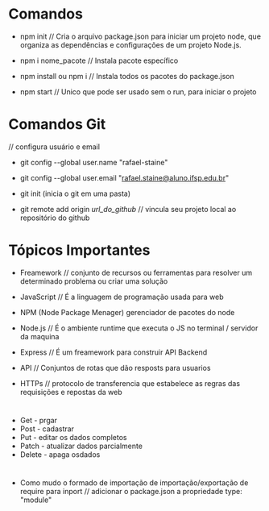 # Comandos

- npm init // Cria o arquivo package.json para iniciar um projeto node, que organiza as dependências e configurações de um projeto Node.js.

- npm i nome_pacote // Instala pacote específico 

- npm install ou npm i // Instala todos os pacotes do package.json

- npm start // Unico que pode ser usado sem o run, para iniciar o projeto

# Comandos Git

// configura usuário e email 
- git config --global user.name "rafael-staine"
- git config --global user.email "rafael.staine@aluno.ifsp.edu.br"

- git init (inicia o git em uma pasta)
- git remote add origin _url_do_github_ // vincula seu projeto local ao repositório do github

# Tópicos Importantes

- Freamework // conjunto de recursos ou ferramentas para resolver um determinado problema ou criar uma solução

- JavaScript // É a linguagem de programação usada para web

- NPM (Node Package Menager) gerenciador de pacotes do node 

- Node.js // É o ambiente runtime que executa o JS no terminal / servidor da maquina

- Express // É um freamework para construir API Backend

- API // Conjuntos de rotas que dão resposts para usuarios

- HTTPs // protocolo de transferencia que estabelece as regras das requisições e repostas da web 

#
 
- Get - prgar 
- Post - cadastrar 
- Put - editar os dados completos
- Patch - atualizar dados parcialmente 
- Delete - apaga osdados

#

- Como mudo o formado de importação de importação/exportação de require para inport // adicionar o package.json a propriedade type: "module"